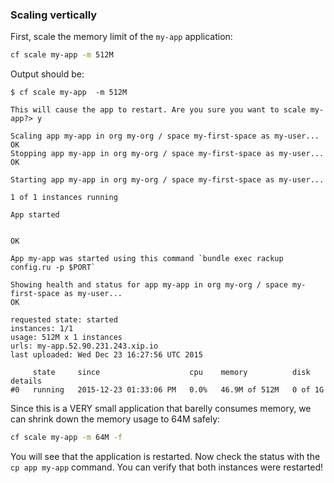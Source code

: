 ### Scaling vertically

First, scale the memory limit of the `my-app` application:

```sh
cf scale my-app -m 512M
```

Output should be:

```
$ cf scale my-app  -m 512M

This will cause the app to restart. Are you sure you want to scale my-app?> y

Scaling app my-app in org my-org / space my-first-space as my-user...
OK
Stopping app my-app in org my-org / space my-first-space as my-user...
OK

Starting app my-app in org my-org / space my-first-space as my-user...

1 of 1 instances running

App started


OK

App my-app was started using this command `bundle exec rackup config.ru -p $PORT`

Showing health and status for app my-app in org my-org / space my-first-space as my-user...
OK

requested state: started
instances: 1/1
usage: 512M x 1 instances
urls: my-app.52.90.231.243.xip.io
last uploaded: Wed Dec 23 16:27:56 UTC 2015

     state     since                    cpu    memory          disk      details
#0   running   2015-12-23 01:33:06 PM   0.0%   46.9M of 512M   0 of 1G
```

Since this is a VERY small application that barelly consumes memory, we can shrink down the memory usage to 64M safely:

```sh
cf scale my-app -m 64M -f
```

You will see that the application is restarted.
Now check the status with the `cp app my-app` command.
You can verify that both instances were restarted!
